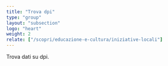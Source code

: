 ```yaml
---
title: "Trova dpi"
type: "group"
layout: "subsection"
logo: "heart"
weight: 2
relate: ["/scopri/educazione-e-cultura/iniziative-locali"]
---
```


Trova dati su dpi.
